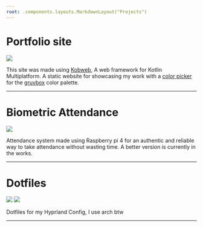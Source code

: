 ```yaml
---
root: .components.layouts.MarkdownLayout("Projects")
---
```


# Portfolio site

![](https://img.shields.io/github/last-commit/shub39/portfolio?&style=for-the-badge&logo=github&color=FFB1C8&logoColor=D9E0EE&labelColor=292324)

This site was made using [Kobweb](https://github.com/varabyte/kobweb/), 
A web framework for Kotlin Multiplatform. A static website for showcasing
my work with a [color picker](/picker) for the [gruvbox](https://github.com/morhetz/gruvbox) 
color palette.

---

# Biometric Attendance

![](https://img.shields.io/github/last-commit/shub39/biometric-attendance?&style=for-the-badge&logo=github&color=FFB1C8&logoColor=D9E0EE&labelColor=292324)

Attendance system made using Raspberry pi 4 for an authentic and reliable way to take attendance
without wasting time. A better version is currently in the works.

---

# Dotfiles

![](https://img.shields.io/github/last-commit/shub39/dotfiles?&style=for-the-badge&logo=github&color=FFB1C8&logoColor=D9E0EE&labelColor=292324)
![](https://img.shields.io/github/stars/shub39/dotfiles?style=for-the-badge&logo=andela&color=FFB686&logoColor=D9E0EE&labelColor=292324)

Dotfiles for my Hyprland Config, I use arch btw

---